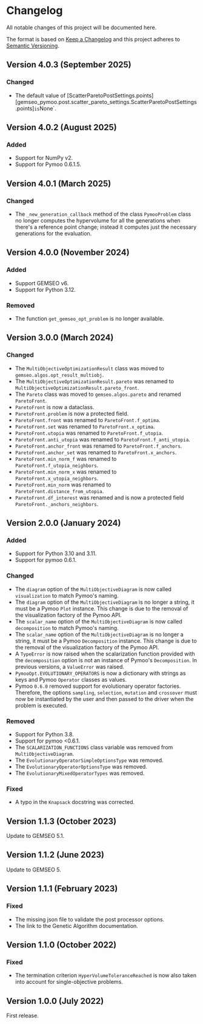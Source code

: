 <!--
Copyright 2021 IRT Saint Exupéry, https://www.irt-saintexupery.com

This work is licensed under the Creative Commons Attribution-ShareAlike 4.0
International License. To view a copy of this license, visit
http://creativecommons.org/licenses/by-sa/4.0/ or send a letter to Creative
Commons, PO Box 1866, Mountain View, CA 94042, USA.
-->

<!--
Changelog titles are:
- Added: for new features.
- Changed: for changes in existing functionality.
- Deprecated: for soon-to-be removed features.
- Removed: for now removed features.
- Fixed: for any bug fixes.
- Security: in case of vulnerabilities.
-->

# Changelog

All notable changes of this project will be documented here.


  The format is based on
  [Keep a Changelog](https://keepachangelog.com/en/1.0.0)
  and this project adheres to
  [Semantic Versioning](https://semver.org/spec/v2.0.0.html).

## Version 4.0.3 (September 2025)

### Changed

- The default value of [ScatterParetoPostSettings.points][gemseo_pymoo.post.scatter_pareto_settings.ScatterParetoPostSettings.points]` is `None`.

## Version 4.0.2 (August 2025)

### Added

- Support for NumPy v2.
- Support for Pymoo 0.6.1.5.

## Version 4.0.1 (March 2025)

### Changed

- The ``_new_generation_callback`` method of the class ``PymooProblem`` class no longer
  computes the hypervolume for all the generations when there's a reference point change;
  instead it computes just the necessary generations for the evaluation.

## Version 4.0.0 (November 2024)

### Added

- Support GEMSEO v6.
- Support for Python 3.12.

### Removed

- The function `get_gemseo_opt_problem` is no longer available.

## Version 3.0.0 (March 2024)

### Changed

- The ``MultiObjectiveOptimizationResult`` class was moved to ``gemseo.algos.opt_result_multiobj``.
- The ``MultiObjectiveOptimizationResult.pareto`` was renamed to ``MultiObjectiveOptimizationResult.pareto_front``.
- The ``Pareto`` class was moved to ``gemseo.algos.pareto`` and renamed ``ParetoFront``.
- ``ParetoFront`` is now a dataclass.
- ``ParetoFront.problem`` is now a protected field.
- ``ParetoFront.front`` was renamed to ``ParetoFront.f_optima``.
- ``ParetoFront.set`` was renamed to ``ParetoFront.x_optima``.
- ``ParetoFront.utopia`` was renamed to ``ParetoFront.f_utopia``.
- ``ParetoFront.anti_utopia`` was renamed to ``ParetoFront.f_anti_utopia``.
- ``ParetoFront.anchor_front`` was renamed to ``ParetoFront.f_anchors``.
- ``ParetoFront.anchor_set`` was renamed to ``ParetoFront.x_anchors``.
- ``ParetoFront.min_norm_f`` was renamed to ``ParetoFront.f_utopia_neighbors``.
- ``ParetoFront.min_norm_x`` was renamed to ``ParetoFront.x_utopia_neighbors``.
- ``ParetoFront.min_norm`` was renamed to ``ParetoFront.distance_from_utopia``.
- ``ParetoFront.df_interest`` was renamed and is now a protected field ``ParetoFront._anchors_neighbors``.

## Version 2.0.0 (January 2024)

### Added

- Support for Python 3.10 and 3.11.
- Support for pymoo 0.6.1.

### Changed

- The ``diagram`` option of the ``MultiObjectiveDiagram`` is now called
  ``visualization`` to match Pymoo's naming.
- The ``diagram`` option of the ``MultiObjectiveDiagram`` is no longer a
  string, it must be a Pymoo ``Plot`` instance. This change is due to the
  removal of the visualization factory of the Pymoo API.
- The ``scalar_name`` option of the ``MultiObjectiveDiagram`` is now called
  ``decomposition`` to match Pymoo's naming.
- The ``scalar_name`` option of the ``MultiObjectiveDiagram`` is no longer a
  string, it must be a Pymoo ``Decomposition`` instance. This change is due to
  the removal of the visualization factory of the Pymoo API.
- A ``TypeError`` is now raised when the scalarization function provided with
  the ``decomposition`` option is not an instance of Pymoo's ``Decomposition``.
  In previous versions, a ``ValueError`` was raised.
- ``PymooOpt.EVOLUTIONARY_OPERATORS`` is now a dictionary with strings as keys
  and Pymoo ``Operator`` classes as values.
- Pymoo `0.6.0` removed support for evolutionary operator factories.
  Therefore, the options ``sampling``, ``selection``, ``mutation`` and
  ``crossover`` must now be instantiated by the user and then passed to the
  driver when the problem is executed.

### Removed

- Support for Python 3.8.
- Support for pymoo <0.6.1.
- The ``SCALARIZATION_FUNCTIONS`` class variable was removed from
  ``MultiObjectiveDiagram``.
- The ``EvolutionaryOperatorSimpleOptionsType`` was removed.
- The ``EvolutionaryOperatorOptionsType`` was removed.
- The ``EvolutionaryMixedOperatorTypes`` was removed.

### Fixed

- A typo in the ``Knapsack`` docstring was corrected.

## Version 1.1.3 (October 2023)

Update to GEMSEO 5.1.

## Version 1.1.2 (June 2023)

Update to GEMSEO 5.

## Version 1.1.1 (February 2023)

### Fixed

- The missing json file to validate the post processor options.
- The link to the Genetic Algorithm documentation.

## Version 1.1.0 (October 2022)

### Fixed

- The termination criterion `HyperVolumeToleranceReached` is now also
    taken into account for single-objective problems.

## Version 1.0.0 (July 2022)

First release.
